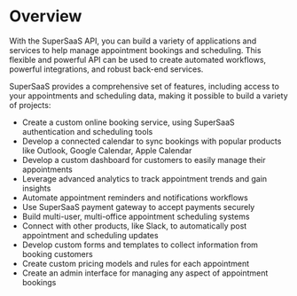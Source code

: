 # Overview

With the SuperSaaS API, you can build a variety of applications and services to help manage appointment bookings and scheduling. This flexible and powerful API can be used to create automated workflows, powerful integrations, and robust back-end services.

SuperSaaS provides a comprehensive set of features, including access to your appointments and scheduling data, making it possible to build a variety of projects:

- Create a custom online booking service, using SuperSaaS authentication and scheduling tools
- Develop a connected calendar to sync bookings with popular products like Outlook, Google Calendar, Apple Calendar
- Develop a custom dashboard for customers to easily manage their appointments
- Leverage advanced analytics to track appointment trends and gain insights
- Automate appointment reminders and notifications workflows
- Use SuperSaaS payment gateway to accept payments securely
- Build multi-user, multi-office appointment scheduling systems
- Connect with other products, like Slack, to automatically post appointment and scheduling updates
- Develop custom forms and templates to collect information from booking customers
- Create custom pricing models and rules for each appointment
- Create an admin interface for managing any aspect of appointment bookings

